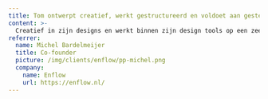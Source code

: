 ```yaml
---
title: Tom ontwerpt creatief, werkt gestructureerd en voldoet aan gestelde eisen.
content: >-
  Creatief in zijn designs en werkt binnen zijn design tools op een zeer gestructureerde manier. Tom komt met meerdere uiteenlopende voorbeelden die vaak allen voldoen aan de gestelde eisen.
referrer:
  name: Michel Bardelmeijer
  title: Co-founder
  picture: /img/clients/enflow/pp-michel.png
  company:
    name: Enflow
    url: https://enflow.nl/
---
```

